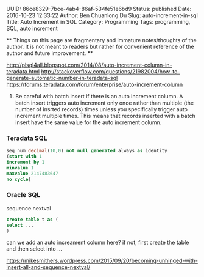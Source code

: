 UUID: 86ce8329-7bce-4ab4-86af-534fe51e6bd9
Status: published
Date: 2016-10-23 12:33:22
Author: Ben Chuanlong Du
Slug: auto-increment-in-sql
Title: Auto Increment in SQL
Category: Programming
Tags: programming, SQL, auto increment

**
Things on this page are
fragmentary and immature notes/thoughts of the author.
It is not meant to readers
but rather for convenient reference of the author and future improvement.
**


http://plsql4all.blogspot.com/2014/08/auto-increment-column-in-teradata.html
http://stackoverflow.com/questions/21982004/how-to-generate-automatic-number-in-teradata-sql
https://forums.teradata.com/forum/enterprise/auto-increment-column

1. Be careful with batch insert if there is an auto increment column. 
A batch insert triggers auto increment only once rather than 
multiple (the number of insrted records) times
unless you specifically trigger auto increment multiple times.
This means that records inserted with a batch insert 
have the same value for the auto increment column.

### Teradata SQL
```SQL
seq_num decimal(10,0) not null generated always as identity
(start with 1 
increment by 1 
minvalue 1 
maxvalue 2147483647 
no cycle)
```
### Oracle SQL
sequence.nextval

```SQL
create table t as (
select ...
) 
```
can we add an auto increament column here? if not, first create the table and then select into ...

<https://mikesmithers.wordpress.com/2015/09/20/becoming-unhinged-with-insert-all-and-sequence-nextval/>
